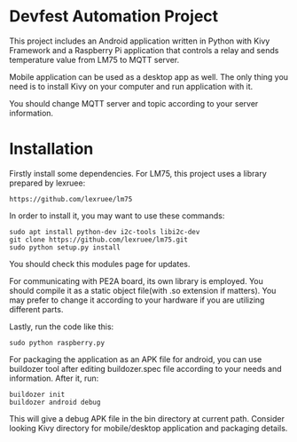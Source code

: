 # Devfest Automation Project

This project includes an Android application written in Python with Kivy Framework and a Raspberry Pi application that controls a relay and sends temperature value from LM75 to MQTT server.

Mobile application can be used as a desktop app as well. The only thing you need is to install Kivy on your computer and run application with it.

You should change MQTT server and topic according to your server information.

# Installation
Firstly install some dependencies. For LM75, this project uses a library prepared by lexruee:

	https://github.com/lexruee/lm75

In order to install it, you may want to use these commands:

	sudo apt install python-dev i2c-tools libi2c-dev
	git clone https://github.com/lexruee/lm75.git
	sudo python setup.py install

You should check this modules page for updates.

For communicating with PE2A board, its own library is employed. You should compile it as a static object file(with .so extension if matters). You may prefer to change it according to your hardware if you are utilizing different parts.

Lastly, run the code like this:

	sudo python raspberry.py


For packaging the application as an APK file for android, you can use buildozer tool after editing buildozer.spec file according to your needs and information. After it, run:

	buildozer init
	buildozer android debug

This will give a debug APK file in the bin directory at current path.
Consider looking Kivy directory for mobile/desktop application and packaging details.
